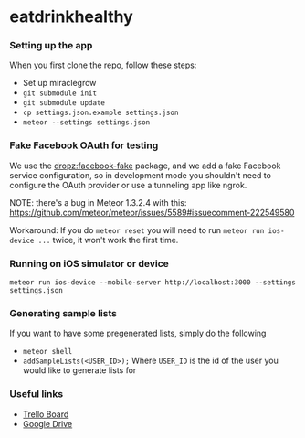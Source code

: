 # eatdrinkhealthy

### Setting up the app

When you first clone the repo, follow these steps:

* Set up miraclegrow
 * `git submodule init`
 * `git submodule update`
* `cp settings.json.example settings.json`
* `meteor --settings settings.json`

### Fake Facebook OAuth for testing

We use the [dropz:facebook-fake](https://github.com/workflow/meteor-facebook-fake) package,
and we add a fake Facebook service configuration, so in development mode you shouldn't
need to configure the OAuth provider or use a tunneling app like ngrok.

NOTE: there's a bug in Meteor 1.3.2.4 with this: 
https://github.com/meteor/meteor/issues/5589#issuecomment-222549580

Workaround: If you do `meteor reset` you will need to run `meteor run ios-device ...` twice, it won't work the first time.

### Running on iOS simulator or device

`meteor run ios-device --mobile-server http://localhost:3000 --settings settings.json`

### Generating sample lists

If you want to have some pregenerated lists, simply do the following

* `meteor shell`
* `addSampleLists(<USER_ID>);` Where `USER_ID` is the id of the user you would like to generate lists for


### Useful links

 * [Trello Board](https://trello.com/b/iihSpSKj/eat-drink-healthy)
 * [Google Drive](https://drive.google.com/drive/folders/0B4JoTt-NyIq5X3k5YXpfQm1WNUk)
